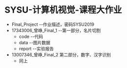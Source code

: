# SYSU-计算机视觉-课程大作业

-  FInal_Project            --作业描述，密码SYSU2019
- 17343006_曾峥_Final_1    --第一部分，名片切割
    - code                 --代码
    - data                 --图片数据
    - report               --实验报告
- 13007346_曾峥_Final_2    第二部分，数字、汉字识别
    - 同上
